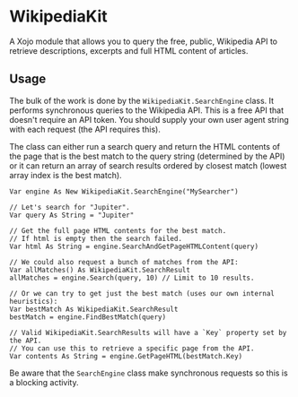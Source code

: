 # WikipediaKit

A Xojo module that allows you to query the free, public, Wikipedia API to retrieve descriptions, excerpts and full HTML content of articles.

## Usage

The bulk of the work is done by the `WikipediaKit.SearchEngine` class. It performs synchronous queries to the Wikipedia API. This is a free API that doesn't require an API token. You should supply your own user agent string with each request (the API requires this).

The class can either run a search query and return the HTML contents of the page that is the best match to the query string (determined by the API) or it can return an array of search results ordered by closest match (lowest array index is the best match).

```xojo
Var engine As New WikipediaKit.SearchEngine("MySearcher")

// Let's search for "Jupiter".
Var query As String = "Jupiter"

// Get the full page HTML contents for the best match.
// If html is empty then the search failed.
Var html As String = engine.SearchAndGetPageHTMLContent(query)

// We could also request a bunch of matches from the API:
Var allMatches() As WikipediaKit.SearchResult
allMatches = engine.Search(query, 10) // Limit to 10 results.

// Or we can try to get just the best match (uses our own internal heuristics):
Var bestMatch As WikipediaKit.SearchResult
bestMatch = engine.FindBestMatch(query)

// Valid WikipediaKit.SearchResults will have a `Key` property set by the API.
// You can use this to retrieve a specific page from the API.
Var contents As String = engine.GetPageHTML(bestMatch.Key)
```

Be aware that the `SearchEngine` class make synchronous requests so this is a blocking activity.
